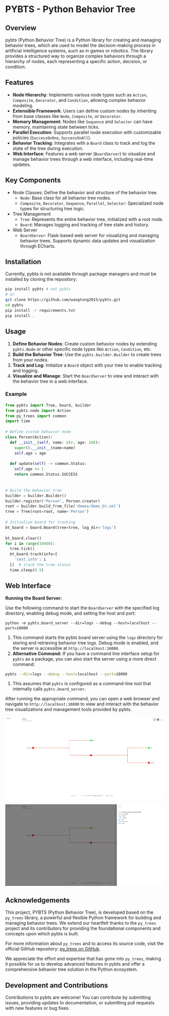 # PYBTS - Python Behavior Tree

## Overview

pybts (Python Behavior Tree) is a Python library for creating and managing behavior trees, which are used to model the decision-making process in artificial intelligence systems, such as in games or robotics. The library provides a structured way to organize complex behaviors through a hierarchy of nodes, each representing a specific action, decision, or condition.

## Features

- **Node Hierarchy**: Implements various node types such as `Action`, `Composite`, `Decorator`, and `Condition`, allowing complex behavior modeling.
- **Extensible Framework**: Users can define custom nodes by inheriting from base classes like `Node`, `Composite`, or `Decorator`.
- **Memory Management**: Nodes like `Sequence` and `Selector` can have memory, maintaining state between ticks.
- **Parallel Execution**: Supports parallel node execution with customizable policies (`SuccessOnOne`, `SuccessOnAll`).
- **Behavior Tracking**: Integrates with a `Board` class to track and log the state of the tree during execution.
- **Web Interface**: Features a web server (`BoardServer`) to visualize and manage behavior trees through a web interface, including real-time updates.

## Key Components

- Node Classes: Define the behavior and structure of the behavior tree.
  - `Node`: Base class for all behavior tree nodes.
  - `Composite`, `Decorator`, `Sequence`, `Parallel`, `Selector`: Specialized node types for structuring tree logic.
- Tree Management
  - `Tree`: Represents the entire behavior tree, initialized with a root node.
  - `Board`: Manages logging and tracking of tree state and history.
- Web Server
  - `BoardServer`: Flask-based web server for visualizing and managing behavior trees. Supports dynamic data updates and visualization through ECharts.

## Installation

Currently, pybts is not available through package managers and must be installed by cloning the repository:

```sh
pip install pybts # not pybts
# or
git clone https://github.com/wangtong2015/pybts.git
cd pybts
pip install -r requirements.txt
pip install .
```

## Usage

1. **Define Behavior Nodes**: Create custom behavior nodes by extending `pybts.Node` or other specific node types like `Action`, `Condition`, etc.
2. **Build the Behavior Tree**: Use the `pybts.builder.Builder` to create trees from your nodes.
3. **Track and Log**: Initialize a `Board` object with your tree to enable tracking and logging.
4. **Visualize and Manage**: Start the `BoardServer` to view and interact with the behavior tree in a web interface.

### Example

```python
from pybts import Tree, board, builder
from pybts.node import Action
from py_trees import common
import time

# Define custom behavior node
class Person(Action):
  def __init__(self, name: str, age: int):
    super().__init__(name=name)
    self.age = age

  def update(self) -> common.Status:
    self.age += 1
    return common.Status.SUCCESS


# Build the behavior tree
builder = builder.Builder()
builder.register('Person', Person.creator)
root = builder.build_from_file('demos/demo_bt.xml')
tree = Tree(root=root, name='Person')

# Initialize board for tracking
bt_board = board.Board(tree=tree, log_dir='logs')

bt_board.clear()
for i in range(10000):
  tree.tick()
  bt_board.track(info={
    'test_info': i
  })  # track the tree status
  time.sleep(0.5)
```

## Web Interface

**Running the Board Server:**

Use the following command to start the `BoardServer` with the specified log directory, enabling debug mode, and setting the host and port:

```
python -m pybts.board_server --dir=logs --debug --host=localhost --port=10000
```

1. This command starts the pybts board server using the `logs` directory for storing and retrieving behavior tree logs. Debug mode is enabled, and the server is accessible at `http://localhost:10000`.
2. **Alternative Command:** If you have a command line interface setup for `pybts` as a package, you can also start the server using a more direct command:

```bash
pybts --dir=logs --debug --host=localhost --port=10000
```

1. This assumes that `pybts` is configured as a command-line tool that internally calls `pybts.board_server`.

After running the appropriate command, you can open a web browser and navigate to `http://localhost:10000` to view and interact with the behavior tree visualizations and management tools provided by pybts.

![image-20240329031220580](README.assets/image-20240329031220580.png)

![image-20240329031233459](README.assets/image-20240329031233459.png)





## Acknowledgements

This project, PYBTS (Python Behavior Tree), is developed based on the `py_trees` library, a powerful and flexible Python framework for building and managing behavior trees. We extend our heartfelt thanks to the `py_trees` project and its contributors for providing the foundational components and concepts upon which pybts is built.

For more information about `py_trees` and to access its source code, visit the official GitHub repository: [py_trees on GitHub](https://github.com/splintered-reality/py_trees).

We appreciate the effort and expertise that has gone into `py_trees`, making it possible for us to develop advanced features in pybts and offer a comprehensive behavior tree solution in the Python ecosystem.

## Development and Contributions

Contributions to pybts are welcome! You can contribute by submitting issues, providing updates to documentation, or submitting pull requests with new features or bug fixes.
